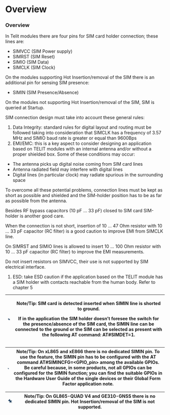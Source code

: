 # Overview

### Overview

In Telit modules there are four pins for SIM card holder connection; these lines are:

* SIMVCC (SIM Power supply)
* SIMRST (SIM Reset)
* SIMIO (SIM Data)
* SIMCLK (SIM Clock)

On the modules supporting Hot Insertion/removal of the SIM there is an additional pin for sensing SIM presence:

* SIMIN (SIM Presence/Absence)

On the modules not supporting Hot Insertion/removal of the SIM, SIM is queried at Startup.

SIM connection design must take into account these general rules:

1. Data Integrity: standard rules for digital layout and routing must be followed taking into consideration that SIMCLK has a frequency of 3.57 MHz and SIMIO baud rate is greater or equal than 9600Bps
2. EMI/EMC: this is a key aspect to consider designing an application based on TELIT modules with an internal antenna and/or without a proper shielded box. Some of these conditions may occur:

* The antenna picks up digital noise coming from SIM card lines
* Antenna radiated field may interfere with digital lines
* Digital lines (in particular clock) may radiate spurious in the surrounding space

To overcome all these potential problems, connection lines must be kept as short as possible and shielded and the SIM-holder position has to be as far as possible from the antenna.

Besides RF bypass capacitors (10 pF ... 33 pF) closed to SIM card SIM-holder is another good care.

When the connection is not short, insertion of 10 … 47 Ohm resistor with 10 ... 33 pF capacitor (RC filter) is a good caution to improve EMI from SIMCLK line.

On SIMRST and SIMIO lines is allowed to insert 10 ... 100 Ohm resistor with 10 ... 33 pF capacitor (RC filter) to improve the EMI measurements.

Do not insert resistors on SIMVCC, their use is not supported by SIM electrical interface.

1. ESD: take ESD caution if the application based on the TELIT module has a SIM holder with contacts reachable from the human body. Refer to chapter 5

| ![C:\Users\elenape\AppData\Local\Microsoft\Windows\INetCache\Content.MSO\E1800DB4.tmp](<../../../../.gitbook/assets/0 (15)>) | <p><strong>Note/Tip:</strong> SIM card is detected inserted when SIMIN line is shorted to ground.</p><p>If in the application the SIM holder doesn’t foresee the switch for the presence/absence of the SIM card, the SIMIN line can be connected to the ground or the SIM can be selected as present with the following AT command: AT#SIMDET=1.</p> |
| ---------------------------------------------------------------------------------------------------------------------------- | ----------------------------------------------------------------------------------------------------------------------------------------------------------------------------------------------------------------------------------------------------------------------------------------------------------------------------------------------------- |

| ![C:\Users\elenape\AppData\Local\Microsoft\Windows\INetCache\Content.MSO\E1800DB4.tmp](<../../../../.gitbook/assets/1 (3)>) | **Note/Tip:** On xL865 and xE866 there is no dedicated SIMIN pin. To use the feature, the SIMIN pin has to be configured with the AT command AT#SIMINCFG=\<GPIO\_pin> among the available GPIOs. Be careful because, in some products, not all GPIOs can be configured for the SIMIN function; you can find the suitable GPIOs in the Hardware User Guide of the single devices or their Global Form Factor application note. |
| --------------------------------------------------------------------------------------------------------------------------- | ----------------------------------------------------------------------------------------------------------------------------------------------------------------------------------------------------------------------------------------------------------------------------------------------------------------------------------------------------------------------------------------------------------------------------- |

| ![C:\Users\elenape\AppData\Local\Microsoft\Windows\INetCache\Content.MSO\E1800DB4.tmp](<../../../../.gitbook/assets/2 (11)>) | **Note/Tip:** On GL865-QUAD V4 and GE310-GNSS there is no dedicated SIMIN pin. Hot Insertion/removal of the SIM is not supported. |
| ---------------------------------------------------------------------------------------------------------------------------- | --------------------------------------------------------------------------------------------------------------------------------- |
